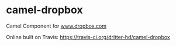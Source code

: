 camel-dropbox
=============

Camel Component for www.dropbox.com

Online built on Travis: https://travis-ci.org/dritter-hd/camel-dropbox
